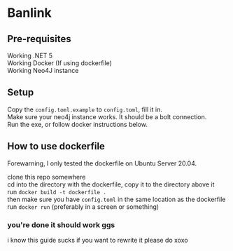 # Banlink

## Pre-requisites

Working .NET 5\
Working Docker (If using dockerfile)\
Working Neo4J instance

## Setup

Copy the `config.toml.example` to `config.toml`, fill it in.\
Make sure your neo4j instance works. It should be a bolt connection.\
Run the exe, or follow docker instructions below.

## How to use dockerfile

Forewarning, I only tested the dockerfile on Ubuntu Server 20.04.

clone this repo somewhere\
cd into the directory with the dockerfile, copy it to the directory above it\
run `docker build -t dockerfile .`\
then make sure you have `config.toml` in the same location as the dockerfile\
run `docker run` (preferably in a screen or something)

### you're done it should work ggs


i know this guide sucks if you want to rewrite it please do xoxo